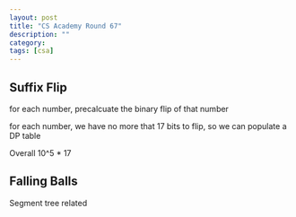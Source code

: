 ```yaml
---
layout: post
title: "CS Academy Round 67" 
description: ""
category: 
tags: [csa]
---
```


Suffix Flip
-----------
for each number, precalcuate the binary flip of that number

for each number, we have no more that 17 bits to flip, so we can populate a DP table

Overall 10^5 * 17

Falling Balls
----------
Segment tree related
